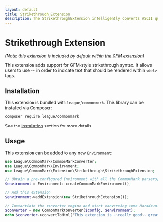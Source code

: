 ```yaml
---
layout: default
title: Strikethrough Extension
description: The StrikethroughExtension intelligently converts ASCII quotes, dashes, and ellipses to their Unicode equivalents
---
```


# Strikethrough Extension

_(Note: this extension is included by default within [the GFM extension](/1.3/extensions/github-flavored-markdown/))_

This extension adds support for GFM-style strikethrough syntax.  It allows users to use `~~` in order to indicate text that should be rendered within `<del>` tags.

## Installation

This extension is bundled with `league/commonmark`. This library can be installed via Composer:

```bash
composer require league/commonmark
```

See the [installation](/1.3/installation/) section for more details.

## Usage

This extension can be added to any new `Environment`:

```php
use League\CommonMark\CommonMarkConverter;
use League\CommonMark\Environment;
use League\CommonMark\Extension\Strikethrough\StrikethroughExtension;

// Obtain a pre-configured Environment with all the CommonMark parsers/renderers ready-to-go
$environment = Environment::createCommonMarkEnvironment();

// Add this extension
$environment->addExtension(new StrikethroughExtension());

// Instantiate the converter engine and start converting some Markdown!
$converter = new CommonMarkConverter($config, $environment);
echo $converter->convertToHtml('This extension is ~~really good~~ great!');
```
